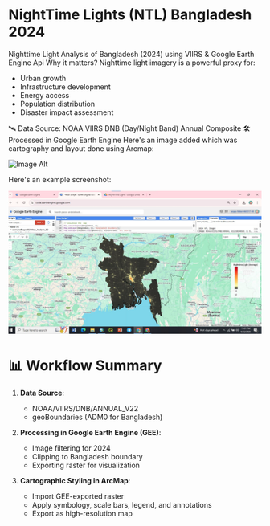 # NightTime Lights (NTL) Bangladesh 2024
Nighttime Light Analysis of Bangladesh (2024) using VIIRS &amp; Google Earth Engine Api
Why it matters?
Nighttime light imagery is a powerful proxy for:

 - Urban growth
 - Infrastructure development
 - Energy access
 - Population distribution
 - Disaster impact assessment

🛰️ Data Source:
NOAA VIIRS DNB (Day/Night Band) Annual Composite
🛠️ Processed in Google Earth Engine
Here's an image added which was cartography and layout done using Arcmap:

![Image Alt](https://github.com/Joti00517/NTL-Bangladesh-2024/blob/d921bb357cdf27aeadbfd3802ec9f158e2d87f72/NTL_2024_01.jpg)

Here's an example screenshot:

![Image Alt](https://github.com/Joti00517/NTL-Bangladesh-2024/blob/cfc83b9713e2069ee9a736e48d56f69e0af1a466/NTL_2024_GEE.jpg)

# 📊 Workflow Summary

1. **Data Source**:  
   - NOAA/VIIRS/DNB/ANNUAL_V22  
   - geoBoundaries (ADM0 for Bangladesh)

2. **Processing in Google Earth Engine (GEE)**:  
   - Image filtering for 2024  
   - Clipping to Bangladesh boundary  
   - Exporting raster for visualization

3. **Cartographic Styling in ArcMap**:  
   - Import GEE-exported raster  
   - Apply symbology, scale bars, legend, and annotations  
   - Export as high-resolution map
